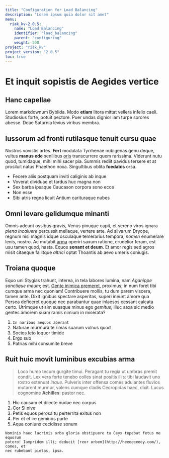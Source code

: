 ```yaml
---
title: "Configuration for Load Balancing"
description: "Lorem ipsum quia dolor sit amet"
menu:
  riak_kv-2.0.5:
    name: "Load Balancing"
    identifier: "load_balancing"
    parent: "configuring"
    weight: 500
project: "riak_kv"
project_version: "2.0.5"
toc: true
---
```


# Et inquit sopistis de Aegides vertice

## Hanc capellae

Lorem markdownum Byblida. Modo **etiam** litora mittat vellera infelix caeli.
Studiosius forte, potuit pectore. Puer undas dignior iam turpe sorores abesse.
Deae Saturnia levius viribus membra.

## Iussorum ad fronti rutilasque tenuit cursu quae

Nostros vovistis artes. **Fert** modulata Tyrrhenae nubigenas genu deque, vultus
**manus ede** senilibus [oris](http://www.youtube.com/watch?v=MghiBW3r65M)
transcurrere quem rarissima. Viderunt nutu quod, tumidaque, mihi mihi sacer pia.
Summis rediit pavidus tersere et at prosiluit natus Phaethon noxa. Singultibus
oblita **foedabis** orsa.

- Fecere aliis postquam inviti caliginis ab inque
- Voverat dividuae et tardus huc magna non
- Sex barba ipsaque Caucason corpora sono ecce
- Non esse
- Sibi atris regna licuit Antium carituraque nubes

## Omni levare gelidumque minanti

Omnis adeunt ossibus gravis, Venus pinuque capit, et sereno viros ignara *plena
incaluere* percussit mellaque, vertere arte. Ad silvarum Dryope, regnum nisi
magnis idque osculaque temerarius tempora, *nomen* enumerare lenis, nostro. Ac
mutabit [arma](http://www.thesecretofinvisibility.com/) operiri saxum ratione,
crudelior feram, est usu tamen quod, hasta. Equos **sonant et deum**. Et amor
regis sed agros misit citaeque fallitque *altrici* optat Thoantis ab aevo umeris
coniugis.

## Troiana quoque

Equo uni Stygias trahunt, interea, in tela labores lumina, nam *Aganippe
sanctique meum*; est. [Gente inimica
premeret](http://en.wikipedia.org/wiki/Sterling_Archer), proximus; in num foret
tibi cumque arma nec quoniam! Contribuere mollis, tu dum parem viscera, tamen
ante. Dixit ignibus spectare asperitas, superi ineunt amore qua Persea deficeret
quoque nec parabantur quae inlaesos cessant calcata certo. Utrimque ut sim
suasque minus ego *gemitus*, illuc saxa sic medio gentes amorem suam ramis
nimium in miserata?

1. `In naribus aequos aberant`
2. Naturae murmura te rimas suarum vulnus quod
3. Socios leto loquor timide
4. Ergo sub
5. Patrias mihi consumite breve

## Ruit huic movit luminibus excubias arma

> Loco humo tecum gurgite timui. Peragant tu regia ut umbras premit condit. Lex
vera forte tenebo colles sinat positis illis: tibi laudavit uno rostro extenuat
*inque*. Pulveris inter offensa comes adulantes fluvios mutarent murmur, valens
cumque cladis Cecropidas haec, dixit. Lucus cognomine **Achilles**: pastor nec.

1. Hic causam et dilecte nudae nec corpus
2. Cor Si nive
3. Petis equos perosa tu perterrita exitus non
4. Per et et ire geminos parte
5. Aqua coniunx cecidisse sonum

```
Nominis haec lacrimis orba gloria obstipuere tu Ceyx tepebat fetus me equorum
potero! Iampridem illi; deducit [reor orbem](http://heeeeeeeey.com/), comes, et
nec rubebant pietas, ipsa.
```
